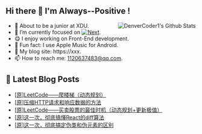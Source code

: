 ## Hi there 👋 I'm Always--Positive !
<div>
  <img alt="DenverCoder1's Github Stats" src="https://denvercoder1-github-readme-stats.vercel.app/api?username=qq1120637483&show_icons=true&count_private=true&theme=react&hide_border=true&hide_title=true&bg_color=1F222E&title_color=F85D7F&icon_color=F8D866" align= "right" />

- 🎒 About to be a junior at XDU. 
- 🔬 I’m currently focused on [![Next](https://img.shields.io/badge/-Next-brightgreen)](https://). 
- 😋 I enjoy working on Front-End development.
- 🎵 Fun fact: I use Apple Music for Android.
- 📝 My blog site: https://xxx.
- 📫 How to reach me:  1120637483@qq.com.
</div>  


## 📕 Latest Blog Posts

<!-- BLOG-POST-LIST:START -->
- [[原]LeetCode——爬楼梯（动态规划）](https://blog.csdn.net/sinat_41696687/article/details/120561125)
- [[原]压缩HTTP请求和响应数据的方法](https://blog.csdn.net/sinat_41696687/article/details/120547642)
- [[原]LeetCode——买卖股票的最佳时机（动态规划+更新极值）](https://blog.csdn.net/sinat_41696687/article/details/120543697)
- [[原]这一次，彻底搞懂React的diff算法](https://blog.csdn.net/sinat_41696687/article/details/120541156)
- [[原]这一次，彻底搞定伪类和伪元素的区别](https://blog.csdn.net/sinat_41696687/article/details/120528111)
<!-- BLOG-POST-LIST:END -->









